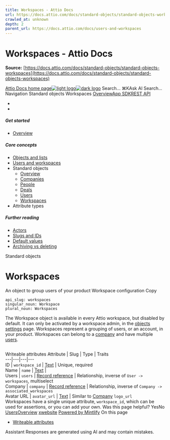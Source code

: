 ```yaml
---
title: Workspaces - Attio Docs
url: https://docs.attio.com/docs/standard-objects/standard-objects-workspaces
crawled_at: unknown
depth: 2
parent_url: https://docs.attio.com/docs/users-and-workspaces
---
```


# Workspaces - Attio Docs

**Source:** [https://docs.attio.com/docs/standard-objects/standard-objects-workspaces](https://docs.attio.com/docs/standard-objects/standard-objects-workspaces)

[Attio Docs home page![light logo](https://mintlify.s3.us-west-1.amazonaws.com/attio/logo/light.svg)![dark logo](https://mintlify.s3.us-west-1.amazonaws.com/attio/logo/dark.svg)](https://docs.attio.com/)
Search...
⌘KAsk AI
Search...
Navigation
Standard objects
Workspaces
[Overview](https://docs.attio.com/docs/overview)[App SDK](https://docs.attio.com/sdk/introduction)[REST API](https://docs.attio.com/rest-api/overview)
* [](https://build.attio.com/)
* [](https://attio.com/help)
##### Get started
  * [Overview](https://docs.attio.com/docs/overview)


##### Core concepts
  * [Objects and lists](https://docs.attio.com/docs/objects-and-lists)
  * [Users and workspaces](https://docs.attio.com/docs/users-and-workspaces)
  * Standard objects
    * [Overview](https://docs.attio.com/docs/standard-objects/standard-objects)
    * [Companies](https://docs.attio.com/docs/standard-objects/standard-objects-companies)
    * [People](https://docs.attio.com/docs/standard-objects/standard-objects-people)
    * [Deals](https://docs.attio.com/docs/standard-objects/standard-objects-deals)
    * [Users](https://docs.attio.com/docs/standard-objects/standard-objects-users)
    * [Workspaces](https://docs.attio.com/docs/standard-objects/standard-objects-workspaces)
  * Attribute types


##### Further reading
  * [Actors](https://docs.attio.com/docs/actors)
  * [Slugs and IDs](https://docs.attio.com/docs/slugs-and-ids)
  * [Default values](https://docs.attio.com/docs/default-values)
  * [Archiving vs deleting](https://docs.attio.com/docs/archiving-vs-deleting)


Standard objects
# Workspaces
An object to group users of your product
Workspace configuration
Copy
```
api_slug: workspaces
singular_noun: Workspace
plural_noun: Workspaces
```

The Workspace object is available in every Attio workspace, but disabled by default. It can only be activated by a workspace admin, in the [objects settings](https://app.attio.com/_/settings/data/objects) page.
Workspaces represent a grouping of users, or an account, in your product. Workspaces can belong to a [company](https://docs.attio.com/docs/standard-objects/standard-objects-companies) and have multiple [users](https://docs.attio.com/docs/standard-objects/standard-objects-users).
## 
[​](https://docs.attio.com/docs/standard-objects/standard-objects-workspaces#writeable-attributes)
Writeable attributes
Attribute | Slug | Type | Traits  
---|---|---|---  
ID | `workspace_id` | [Text](https://docs.attio.com/docs/attribute-types/attribute-types-text) | Unique, required  
Name | `name` | [Text](https://docs.attio.com/docs/attribute-types/attribute-types-text) |   
Users | `users` | [Record reference](https://docs.attio.com/docs/attribute-types/attribute-types-record-reference) | Relationship, inverse of `User -> workspaces`, multiselect  
Company | `company` | [Record reference](https://docs.attio.com/docs/attribute-types/attribute-types-record-reference) | Relationship, inverse of `Company -> associated_workspaces`  
Avatar URL | `avatar_url` | [Text](https://docs.attio.com/docs/attribute-types/attribute-types-text) | Similar to [Company](https://docs.attio.com/docs/standard-objects/standard-objects-companies) `logo_url`  
Workspaces have a single unique attribute, `workspace_id`, which can be used for assertions, or you can add your own.
Was this page helpful?
YesNo
[Users](https://docs.attio.com/docs/standard-objects/standard-objects-users)[Overview](https://docs.attio.com/docs/attribute-types/attribute-types)
[x](https://x.com/Attio)[website](https://attio.com)
[Powered by Mintlify](https://mintlify.com/preview-request?utm_campaign=poweredBy&utm_medium=referral&utm_source=docs.attio.com)
On this page
  * [Writeable attributes](https://docs.attio.com/docs/standard-objects/standard-objects-workspaces#writeable-attributes)


Assistant
Responses are generated using AI and may contain mistakes.
